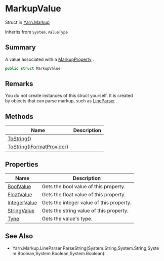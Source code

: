 # MarkupValue

Struct in [Yarn.Markup](yarn.markup.md)

Inherits from `System.ValueType`

## Summary

A value associated with a [MarkupProperty](yarn.markup.markupproperty.md) .

```csharp
public struct MarkupValue
```

## Remarks

You do not create instances of this struct yourself. It is created\
by objects that can parse markup, such as [LineParser](yarn.markup.lineparser.md) .

## Methods

| Name                                                               | Description |
| ------------------------------------------------------------------ | ----------- |
| [ToString()](yarn.markup.markupvalue.tostring-1.md)                |             |
| [ToString(IFormatProvider)](yarn.markup.markupvalue.tostring-2.md) |             |

## Properties

| Name                                                    | Description                              |
| ------------------------------------------------------- | ---------------------------------------- |
| [BoolValue](yarn.markup.markupvalue.boolvalue.md)       | Gets the bool value of this property.    |
| [FloatValue](yarn.markup.markupvalue.floatvalue.md)     | Gets the float value of this property.   |
| [IntegerValue](yarn.markup.markupvalue.integervalue.md) | Gets the integer value of this property. |
| [StringValue](yarn.markup.markupvalue.stringvalue.md)   | Gets the string value of this property.  |
| [Type](yarn.markup.markupvalue.type.md)                 | Gets the value's type.                   |

## See Also

* Yarn.Markup.LineParser.ParseString(System.String,System.String,System.Boolean,System.Boolean,System.Boolean):
